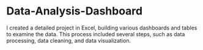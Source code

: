 # Data-Analysis-Dashboard
I created a detailed project in Excel, building various dashboards and tables to examine the data. This process included several steps, such as data processing, data cleaning, and data visualization.

